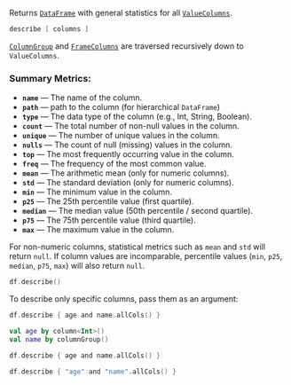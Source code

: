 [//]: # (title: describe)

<!---IMPORT org.jetbrains.kotlinx.dataframe.samples.api.Analyze-->

Returns [`DataFrame`](DataFrame.md) with general statistics for all [`ValueColumns`](DataColumn.md#valuecolumn).

```kotlin
describe [ columns ]
```

[`ColumnGroup`](DataColumn.md#columngroup) and [`FrameColumns`](DataColumn.md#framecolumn) are traversed recursively down to `ValueColumns`.

### Summary Metrics:

- **`name`** — The name of the column.
- **`path`** — path to the column (for hierarchical `DataFrame`)
- **`type`** — The data type of the column (e.g., Int, String, Boolean).
- **`count`** — The total number of non-null values in the column.
- **`unique`** — The number of unique values in the column.
- **`nulls`** — The count of null (missing) values in the column.
- **`top`** — The most frequently occurring value in the column.
- **`freq`** — The frequency of the most common value.
- **`mean`** — The arithmetic mean (only for numeric columns).
- **`std`** — The standard deviation (only for numeric columns).
- **`min`** — The minimum value in the column.
- **`p25`** — The 25th percentile value (first quartile).
- **`median`** — The median value (50th percentile / second quartile).
- **`p75`** — The 75th percentile value (third quartile).
- **`max`** — The maximum value in the column.

For non-numeric columns, statistical metrics
such as `mean` and `std` will return `null`. If column values are incomparable,
percentile values (`min`, `p25`, `median`, `p75`, `max`) will also return `null`.
<!---FUN describe-->

```kotlin
df.describe()
```

<inline-frame src="resources/org.jetbrains.kotlinx.dataframe.samples.api.Analyze.describe.html" width="100%"/>
<!---END-->

To describe only specific columns, pass them as an argument:

<!---FUN describeColumns-->
<tabs>
<tab title="Properties">

```kotlin
df.describe { age and name.allCols() }
```

</tab>
<tab title="Accessors">

```kotlin
val age by column<Int>()
val name by columnGroup()

df.describe { age and name.allCols() }
```

</tab>
<tab title="Strings">

```kotlin
df.describe { "age" and "name".allCols() }
```

</tab></tabs>
<inline-frame src="resources/org.jetbrains.kotlinx.dataframe.samples.api.Analyze.describeColumns.html" width="100%"/>
<!---END-->
